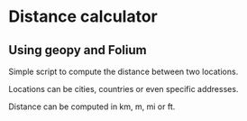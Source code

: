 # Distance calculator

## Using geopy and Folium

Simple script to compute the distance between two locations.

Locations can be cities, countries or even specific addresses.

Distance can be computed in km, m, mi or ft.

